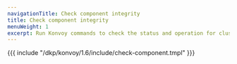```yaml
---
navigationTitle: Check component integrity
title: Check component integrity
menuWeight: 1
excerpt: Run Konvoy commands to check the status and operation for cluster components
---
```


<!-- markdownlint-disable MD004 MD007 MD025 MD030 MD018-->

{{{ include "/dkp/konvoy/1.6/include/check-component.tmpl" }}}
